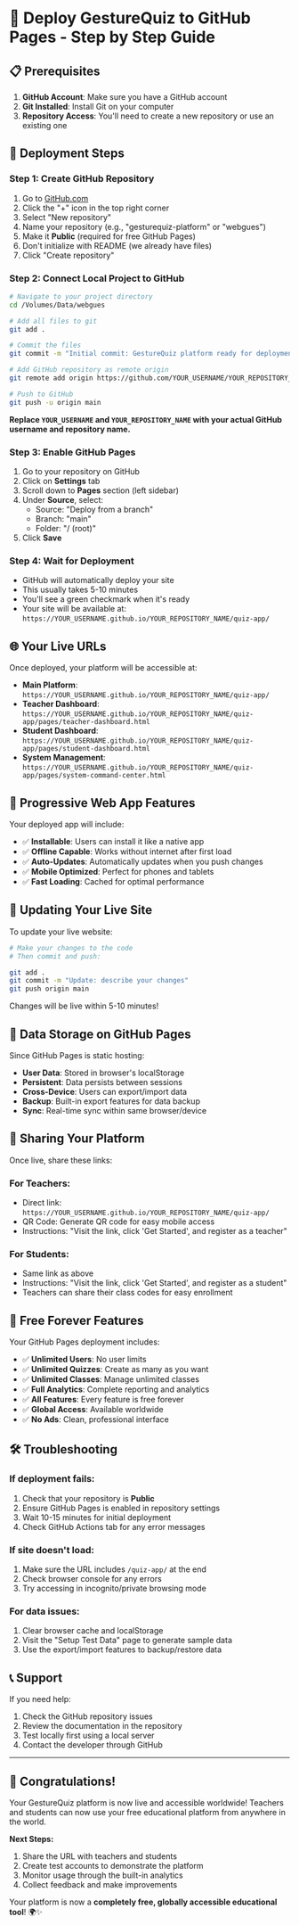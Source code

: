 # 🚀 Deploy GestureQuiz to GitHub Pages - Step by Step Guide

## 📋 Prerequisites

1. **GitHub Account**: Make sure you have a GitHub account
2. **Git Installed**: Install Git on your computer
3. **Repository Access**: You'll need to create a new repository or use an existing one

## 🔧 Deployment Steps

### Step 1: Create GitHub Repository

1. Go to [GitHub.com](https://github.com)
2. Click the "+" icon in the top right corner
3. Select "New repository"
4. Name your repository (e.g., "gesturequiz-platform" or "webgues")
5. Make it **Public** (required for free GitHub Pages)
6. Don't initialize with README (we already have files)
7. Click "Create repository"

### Step 2: Connect Local Project to GitHub

```bash
# Navigate to your project directory
cd /Volumes/Data/webgues

# Add all files to git
git add .

# Commit the files
git commit -m "Initial commit: GestureQuiz platform ready for deployment"

# Add GitHub repository as remote origin
git remote add origin https://github.com/YOUR_USERNAME/YOUR_REPOSITORY_NAME.git

# Push to GitHub
git push -u origin main
```

**Replace `YOUR_USERNAME` and `YOUR_REPOSITORY_NAME` with your actual GitHub username and repository name.**

### Step 3: Enable GitHub Pages

1. Go to your repository on GitHub
2. Click on **Settings** tab
3. Scroll down to **Pages** section (left sidebar)
4. Under **Source**, select:
   - Source: "Deploy from a branch"
   - Branch: "main"
   - Folder: "/ (root)"
5. Click **Save**

### Step 4: Wait for Deployment

- GitHub will automatically deploy your site
- This usually takes 5-10 minutes
- You'll see a green checkmark when it's ready
- Your site will be available at: `https://YOUR_USERNAME.github.io/YOUR_REPOSITORY_NAME/quiz-app/`

## 🌐 Your Live URLs

Once deployed, your platform will be accessible at:

- **Main Platform**: `https://YOUR_USERNAME.github.io/YOUR_REPOSITORY_NAME/quiz-app/`
- **Teacher Dashboard**: `https://YOUR_USERNAME.github.io/YOUR_REPOSITORY_NAME/quiz-app/pages/teacher-dashboard.html`
- **Student Dashboard**: `https://YOUR_USERNAME.github.io/YOUR_REPOSITORY_NAME/quiz-app/pages/student-dashboard.html`
- **System Management**: `https://YOUR_USERNAME.github.io/YOUR_REPOSITORY_NAME/quiz-app/pages/system-command-center.html`

## 📱 Progressive Web App Features

Your deployed app will include:

- ✅ **Installable**: Users can install it like a native app
- ✅ **Offline Capable**: Works without internet after first load
- ✅ **Auto-Updates**: Automatically updates when you push changes
- ✅ **Mobile Optimized**: Perfect for phones and tablets
- ✅ **Fast Loading**: Cached for optimal performance

## 🔄 Updating Your Live Site

To update your live website:

```bash
# Make your changes to the code
# Then commit and push:

git add .
git commit -m "Update: describe your changes"
git push origin main
```

Changes will be live within 5-10 minutes!

## 💾 Data Storage on GitHub Pages

Since GitHub Pages is static hosting:

- **User Data**: Stored in browser's localStorage
- **Persistent**: Data persists between sessions
- **Cross-Device**: Users can export/import data
- **Backup**: Built-in export features for data backup
- **Sync**: Real-time sync within same browser/device

## 🎯 Sharing Your Platform

Once live, share these links:

### For Teachers:
- Direct link: `https://YOUR_USERNAME.github.io/YOUR_REPOSITORY_NAME/quiz-app/`
- QR Code: Generate QR code for easy mobile access
- Instructions: "Visit the link, click 'Get Started', and register as a teacher"

### For Students:
- Same link as above
- Instructions: "Visit the link, click 'Get Started', and register as a student"
- Teachers can share their class codes for easy enrollment

## 🔐 Free Forever Features

Your GitHub Pages deployment includes:

- ✅ **Unlimited Users**: No user limits
- ✅ **Unlimited Quizzes**: Create as many as you want
- ✅ **Unlimited Classes**: Manage unlimited classes
- ✅ **Full Analytics**: Complete reporting and analytics
- ✅ **All Features**: Every feature is free forever
- ✅ **Global Access**: Available worldwide
- ✅ **No Ads**: Clean, professional interface

## 🛠 Troubleshooting

### If deployment fails:
1. Check that your repository is **Public**
2. Ensure GitHub Pages is enabled in repository settings
3. Wait 10-15 minutes for initial deployment
4. Check GitHub Actions tab for any error messages

### If site doesn't load:
1. Make sure the URL includes `/quiz-app/` at the end
2. Check browser console for any errors
3. Try accessing in incognito/private browsing mode

### For data issues:
1. Clear browser cache and localStorage
2. Visit the "Setup Test Data" page to generate sample data
3. Use the export/import features to backup/restore data

## 📞 Support

If you need help:
1. Check the GitHub repository issues
2. Review the documentation in the repository
3. Test locally first using a local server
4. Contact the developer through GitHub

---

## 🎉 Congratulations!

Your GestureQuiz platform is now live and accessible worldwide! Teachers and students can now use your free educational platform from anywhere in the world.

**Next Steps:**
1. Share the URL with teachers and students
2. Create test accounts to demonstrate the platform
3. Monitor usage through the built-in analytics
4. Collect feedback and make improvements

Your platform is now a **completely free, globally accessible educational tool**! 🌍✨
